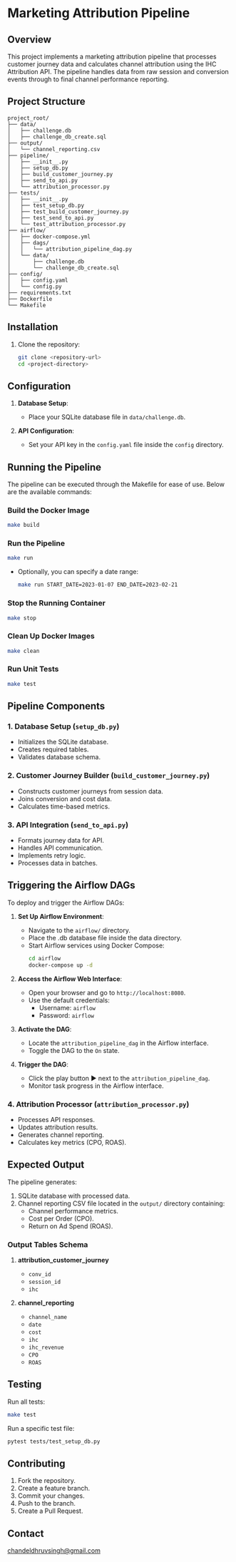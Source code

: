 # Marketing Attribution Pipeline

## Overview
This project implements a marketing attribution pipeline that processes customer journey data and calculates channel attribution using the IHC Attribution API. The pipeline handles data from raw session and conversion events through to final channel performance reporting.

## Project Structure
```
project_root/
├── data/
│   ├── challenge.db
│   ├── challenge_db_create.sql
├── output/
│   └── channel_reporting.csv
├── pipeline/
│   ├── __init__.py
│   ├── setup_db.py
│   ├── build_customer_journey.py
│   ├── send_to_api.py
│   └── attribution_processor.py
├── tests/
│   ├── __init__.py
│   ├── test_setup_db.py
│   ├── test_build_customer_journey.py
│   ├── test_send_to_api.py
│   └── test_attribution_processor.py
├── airflow/
│   ├── docker-compose.yml
│   ├── dags/
│   │   └── attribution_pipeline_dag.py
│   └── data/
│       ├── challenge.db
│       └── challenge_db_create.sql
├── config/
│   ├── config.yaml
│   └── config.py
├── requirements.txt
├── Dockerfile
└── Makefile
```

## Installation

1. Clone the repository:
   ```bash
   git clone <repository-url>
   cd <project-directory>
   ```

## Configuration

1. **Database Setup**:
   - Place your SQLite database file in `data/challenge.db`.

2. **API Configuration**:
   - Set your API key in the `config.yaml` file inside the `config` directory.

## Running the Pipeline

The pipeline can be executed through the Makefile for ease of use. Below are the available commands:

### Build the Docker Image
```bash
make build
```

### Run the Pipeline
```bash
make run
```
- Optionally, you can specify a date range:
   ```bash
   make run START_DATE=2023-01-07 END_DATE=2023-02-21
   ```

### Stop the Running Container
```bash
make stop
```

### Clean Up Docker Images
```bash
make clean
```

### Run Unit Tests
```bash
make test
```

## Pipeline Components

### 1. Database Setup (`setup_db.py`)
- Initializes the SQLite database.
- Creates required tables.
- Validates database schema.

### 2. Customer Journey Builder (`build_customer_journey.py`)
- Constructs customer journeys from session data.
- Joins conversion and cost data.
- Calculates time-based metrics.

### 3. API Integration (`send_to_api.py`)
- Formats journey data for API.
- Handles API communication.
- Implements retry logic.
- Processes data in batches.

## Triggering the Airflow DAGs

To deploy and trigger the Airflow DAGs:

1. **Set Up Airflow Environment**:
   - Navigate to the `airflow/` directory.
   - Place the .db database file inside the data directory.
   - Start Airflow services using Docker Compose:
     ```bash
     cd airflow
     docker-compose up -d
     ```

2. **Access the Airflow Web Interface**:
   - Open your browser and go to `http://localhost:8080`.
   - Use the default credentials:
     - Username: `airflow`
     - Password: `airflow`

3. **Activate the DAG**:
   - Locate the `attribution_pipeline_dag` in the Airflow interface.
   - Toggle the DAG to the `On` state.

4. **Trigger the DAG**:
   - Click the play button ▶️ next to the `attribution_pipeline_dag`.
   - Monitor task progress in the Airflow interface.

### 4. Attribution Processor (`attribution_processor.py`)
- Processes API responses.
- Updates attribution results.
- Generates channel reporting.
- Calculates key metrics (CPO, ROAS).

## Expected Output

The pipeline generates:
1. SQLite database with processed data.
2. Channel reporting CSV file located in the `output/` directory containing:
   - Channel performance metrics.
   - Cost per Order (CPO).
   - Return on Ad Spend (ROAS).

### Output Tables Schema
1. **attribution_customer_journey**
   - `conv_id`
   - `session_id`
   - `ihc`

2. **channel_reporting**
   - `channel_name`
   - `date`
   - `cost`
   - `ihc`
   - `ihc_revenue`
   - `CPO`
   - `ROAS`

## Testing

Run all tests:
```bash
make test
```


Run a specific test file:
```bash
pytest tests/test_setup_db.py
```

## Contributing

1. Fork the repository.
2. Create a feature branch.
3. Commit your changes.
4. Push to the branch.
5. Create a Pull Request.

## Contact

chandeldhruvsingh@gmail.com

